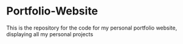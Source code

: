 # Portfolio-Website
This is the repository for the code for my personal portfolio website, displaying all my personal projects
